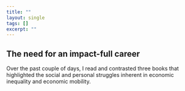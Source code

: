 ```yaml
---
title: ""
layout: single
tags: []
excerpt: ""
---
```

## The need for an impact-full career
Over the past couple of days, I read and contrasted three books that highlighted the social and personal struggles inherent in economic inequality and economic mobility. 

